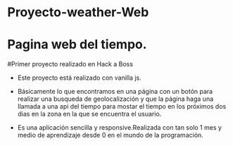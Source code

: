 # Proyecto-weather-Web

# Pagina web del tiempo. 

#Primer proyecto realizado en Hack a Boss

- Este proyecto está realizado con vanilla js.
- Básicamente lo que encontramos en una página con un botón para realizar una busqueda de geolocalización y que la página haga una llamada a una api del tiempo para mostar el tiempo en los próximos dos dias en la zona en la que se encuentra el usuario. 

- Es una aplicación sencilla y responsive.Realizada con tan solo 1 mes y medio de aprendizaje desde 0 en el mundo de la programación.
